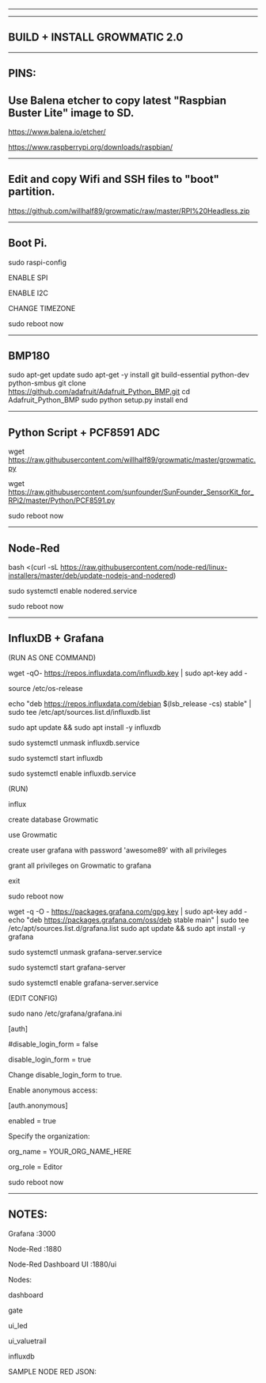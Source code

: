 -----------------------------------------------------------------------------------------------------------------
_________________________________________________________________________________________________________________

BUILD + INSTALL GROWMATIC 2.0
-----------------------------------------------------------------------------------------------------------------

-----------------------------------------------------------------------------------------------------------------
PINS:
-----------------------------------------------------------------------------------------------------------------
Use Balena etcher to copy latest "Raspbian Buster Lite" image to SD.
-----------------------------------------------------------------------------------------------------------------

https://www.balena.io/etcher/

https://www.raspberrypi.org/downloads/raspbian/

-----------------------------------------------------------------------------------------------------------------
Edit and copy Wifi and SSH files to "boot" partition.
-----------------------------------------------------------------------------------------------------------------

https://github.com/willhalf89/growmatic/raw/master/RPI%20Headless.zip

-----------------------------------------------------------------------------------------------------------------
Boot Pi.
-----------------------------------------------------------------------------------------------------------------

sudo raspi-config

ENABLE SPI

ENABLE I2C

CHANGE TIMEZONE

sudo reboot now

------------------------------------------------------------------------------------------------------------------
BMP180
------------------------------------------------------------------------------------------------------------------

sudo apt-get update
sudo apt-get -y install git build-essential python-dev python-smbus
git clone https://github.com/adafruit/Adafruit_Python_BMP.git
cd Adafruit_Python_BMP
sudo python setup.py install
end

------------------------------------------------------------------------------------------------------------------
Python Script + PCF8591 ADC 
------------------------------------------------------------------------------------------------------------------

wget https://raw.githubusercontent.com/willhalf89/growmatic/master/growmatic.py

wget https://raw.githubusercontent.com/sunfounder/SunFounder_SensorKit_for_RPi2/master/Python/PCF8591.py

sudo reboot now

------------------------------------------------------------------------------------------------------------------
Node-Red
------------------------------------------------------------------------------------------------------------------

bash <(curl -sL https://raw.githubusercontent.com/node-red/linux-installers/master/deb/update-nodejs-and-nodered)

sudo systemctl enable nodered.service

sudo reboot now

------------------------------------------------------------------------------------------------------------------
InfluxDB + Grafana
------------------------------------------------------------------------------------------------------------------

(RUN AS ONE COMMAND)

wget -qO- https://repos.influxdata.com/influxdb.key | sudo apt-key add -

source /etc/os-release

echo "deb https://repos.influxdata.com/debian $(lsb_release -cs) stable" | sudo tee /etc/apt/sources.list.d/influxdb.list

sudo apt update && sudo apt install -y influxdb

sudo systemctl unmask influxdb.service

sudo systemctl start influxdb

sudo systemctl enable influxdb.service

(RUN)

influx

create database Growmatic

use Growmatic

create user grafana with password 'awesome89' with all privileges

grant all privileges on Growmatic to grafana

exit

sudo reboot now

wget -q -O - https://packages.grafana.com/gpg.key | sudo apt-key add -
echo "deb https://packages.grafana.com/oss/deb stable main" | sudo tee /etc/apt/sources.list.d/grafana.list
sudo apt update && sudo apt install -y grafana

sudo systemctl unmask grafana-server.service

sudo systemctl start grafana-server

sudo systemctl enable grafana-server.service

(EDIT CONFIG)

sudo nano /etc/grafana/grafana.ini

[auth]

#disable_login_form = false 

disable_login_form = true

Change disable_login_form to true.

Enable anonymous access:

[auth.anonymous]

enabled = true

Specify the organization:

org_name = YOUR_ORG_NAME_HERE

org_role = Editor

sudo reboot now

------------------------------------------------------------------------------------------------------------------
NOTES:
------------------------------------------------------------------------------------------------------------------
Grafana :3000

Node-Red :1880

Node-Red Dashboard UI :1880/ui

Nodes:

dashboard

gate

ui_led

ui_valuetrail

influxdb

SAMPLE NODE RED JSON:
